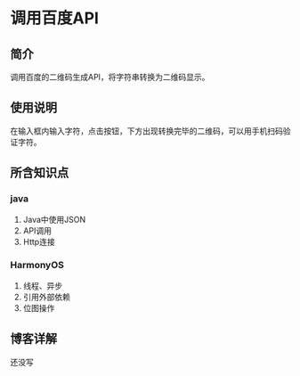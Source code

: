 # 调用百度API
## 简介
调用百度的二维码生成API，将字符串转换为二维码显示。
## 使用说明
在输入框内输入字符，点击按钮，下方出现转换完毕的二维码，可以用手机扫码验证字符。
## 所含知识点
### java
1. Java中使用JSON
2. API调用
3. Http连接
### HarmonyOS
1. 线程、异步
2. 引用外部依赖
3. 位图操作

## 博客详解
还没写
